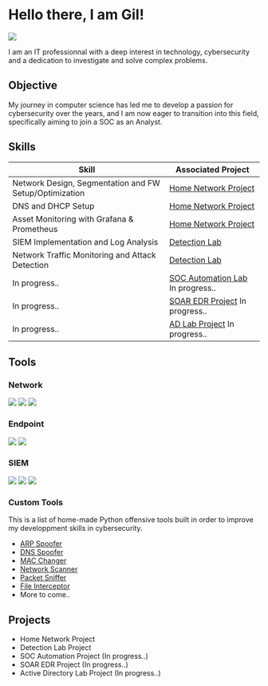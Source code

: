 # Hello there, I am Gil!
<a href="https://www.linkedin.com/in/gil-neves-88591bb2"><img src="https://img.shields.io/badge/-LinkedIn-0072b1?&style=for-the-badge&logo=linkedin&logoColor=white" /></a>

I am an IT professionnal with a deep interest in technology, cybersecurity and a dedication to investigate and solve complex problems.

## Objective

My journey in computer science has led me to develop a passion for cybersecurity over the years, and I am now eager to transition into this field, specifically aiming to join a SOC as an Analyst.

## Skills

| Skill                                                         | Associated Project         |
|---------------------------------------------------------------|----------------------------|
| Network Design, Segmentation and FW Setup/Optimization        | <a href="https://github.com/Slayzify/NetworkLab">Home Network Project</a> | 
| DNS and DHCP Setup                                            | <a href="https://github.com/Slayzify/NetworkLab">Home Network Project</a> |
| Asset Monitoring with Grafana & Prometheus                    | <a href="https://github.com/Slayzify/NetworkLab">Home Network Project</a> |
| SIEM Implementation and Log Analysis                          | <a href="https://github.com/Slayzify/DetectionLab">Detection Lab</a> |
| Network Traffic Monitoring and Attack Detection               | <a href="https://github.com/Slayzify/DetectionLab">Detection Lab</a> |
| In progress..                                                           | <a href="#">SOC Automation Lab</a> In progress.. |
| In progress..                                                           | <a href="#">SOAR EDR Project</a> In progress.. |
| In progress..                                                           | <a href="#">AD Lab Project</a> In progress.. |

## Tools

### Network
<div>
    <img src=https://img.shields.io/badge/Wireshark-blue>
    <img src=https://img.shields.io/badge/Suricata-red>
    <img src=https://img.shields.io/badge/Zeek-orange>
</div>

### Endpoint
<div>
    <img src=https://img.shields.io/badge/Wazuh%20Agent-blue>
    <img src=https://img.shields.io/badge/LimaCharlie-blue>
</div>

### SIEM
<div>
    <img src=https://img.shields.io/badge/Wazuh-blue>
    <img src=https://img.shields.io/badge/Splunk-green>
    <img src=https://img.shields.io/badge/ELK-yellow>
</div>

### Custom Tools
This is a list of home-made Python offensive tools built in order to improve my developpment skills in cybersecurity.

- <a href="https://github.com/Slayzify/pythonlab/tree/main/ARPSpoofer">ARP Spoofer</a>
- <a href="https://github.com/Slayzify/pythonlab/tree/main/DNSSpoofer">DNS Spoofer</a>
- <a href="https://github.com/Slayzify/pythonlab/tree/main/MACChanger">MAC Changer</a>
- <a href="https://github.com/Slayzify/pythonlab/tree/main/NetworkScanner">Network Scanner</a>
- <a href="https://github.com/Slayzify/pythonlab/tree/main/PacketSniffer">Packet Sniffer</a>
- <a href="https://github.com/Slayzify/pythonlab/tree/main/FileInterceptor">File Interceptor</a>
- More to come..

## Projects
- Home Network Project
- Detection Lab Project
- SOC Automation Project (In progress..)
- SOAR EDR Project (In progress..)
- Active Directory Lab Project (In progress..)

